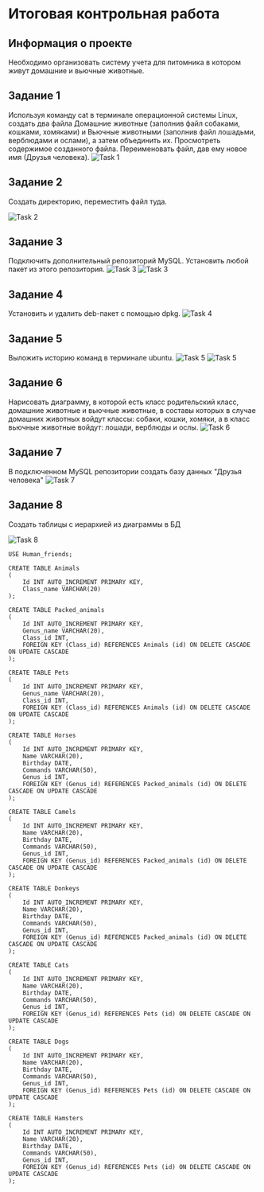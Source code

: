 # Итоговая контрольная работа

## Информация о проекте
Необходимо организовать систему учета для питомника в котором живут домашние и вьючные животные.

## Задание 1
Используя команду cat в терминале операционной системы Linux, создать два файла Домашние животные 
(заполнив файл собаками, кошками, хомяками) и Вьючные животными (заполнив файл лошадьми, верблюдами и
ослами), а затем объединить их. Просмотреть содержимое созданного файла. 
Переименовать файл, дав ему новое имя (Друзья человека).
![Task 1](https://github.com/dmitrbah/FInal_GeekBrains_Project/blob/master/Images/Task_1.png)

## Задание 2
Создать директорию, переместить файл туда.

![Task 2](https://github.com/dmitrbah/FInal_GeekBrains_Project/blob/master/Images/Task_2.png)

## Задание 3
Подключить дополнительный репозиторий MySQL. Установить любой пакет из этого репозитория.
![Task 3](https://github.com/dmitrbah/FInal_GeekBrains_Project/blob/master/Images/Task_3.1.png)
![Task 3](https://github.com/dmitrbah/FInal_GeekBrains_Project/blob/master/Images/Task_3.2.png)

## Задание 4
Установить и удалить deb-пакет с помощью dpkg.
![Task 4](https://github.com/dmitrbah/FInal_GeekBrains_Project/blob/master/Images/Task_4.png)

## Задание 5
Выложить историю команд в терминале ubuntu.
![Task 5](https://github.com/dmitrbah/FInal_GeekBrains_Project/blob/master/Images/Task_5.1.png)
![Task 5](https://github.com/dmitrbah/FInal_GeekBrains_Project/blob/master/Images/Task_5.2.png)

## Задание 6
Нарисовать диаграмму, в которой есть класс родительский класс, домашние животные и 
вьючные животные, в составы которых в случае домашних животных войдут классы: собаки, 
кошки, хомяки, а в класс вьючные животные войдут: лошади, верблюды и ослы.
![Task 6](https://github.com/dmitrbah/FInal_GeekBrains_Project/blob/master/Images/Task_6.png)

## Задание 7
В подключенном MySQL репозитории создать базу данных "Друзья человека"
![Task 7](https://github.com/dmitrbah/FInal_GeekBrains_Project/blob/master/Images/Task_7.png)

## Задание 8
Создать таблицы с иерархией из диаграммы в БД

![Task 8](https://github.com/dmitrbah/FInal_GeekBrains_Project/blob/master/Images/Task_8.png)
```
USE Human_friends;

CREATE TABLE Animals
(
	Id INT AUTO_INCREMENT PRIMARY KEY, 
	Class_name VARCHAR(20)
);

CREATE TABLE Packed_animals
(
	Id INT AUTO_INCREMENT PRIMARY KEY,
    Genus_name VARCHAR(20),
    Class_id INT,
    FOREIGN KEY (Class_id) REFERENCES Animals (id) ON DELETE CASCADE ON UPDATE CASCADE
);

CREATE TABLE Pets
(
	Id INT AUTO_INCREMENT PRIMARY KEY,
    Genus_name VARCHAR(20),
    Class_id INT,
    FOREIGN KEY (Class_id) REFERENCES Animals (id) ON DELETE CASCADE ON UPDATE CASCADE
);

CREATE TABLE Horses
(
	Id INT AUTO_INCREMENT PRIMARY KEY,
    Name VARCHAR(20),
    Birthday DATE,
    Commands VARCHAR(50),
    Genus_id INT,
    FOREIGN KEY (Genus_id) REFERENCES Packed_animals (id) ON DELETE CASCADE ON UPDATE CASCADE
);

CREATE TABLE Camels
(
	Id INT AUTO_INCREMENT PRIMARY KEY,
    Name VARCHAR(20),
    Birthday DATE,
    Commands VARCHAR(50),
    Genus_id INT,
    FOREIGN KEY (Genus_id) REFERENCES Packed_animals (id) ON DELETE CASCADE ON UPDATE CASCADE
);

CREATE TABLE Donkeys
(
	Id INT AUTO_INCREMENT PRIMARY KEY,
    Name VARCHAR(20),
    Birthday DATE,
    Commands VARCHAR(50),
    Genus_id INT,
    FOREIGN KEY (Genus_id) REFERENCES Packed_animals (id) ON DELETE CASCADE ON UPDATE CASCADE
);

CREATE TABLE Cats
(
	Id INT AUTO_INCREMENT PRIMARY KEY,
    Name VARCHAR(20),
    Birthday DATE,
    Commands VARCHAR(50),
    Genus_id INT,
    FOREIGN KEY (Genus_id) REFERENCES Pets (id) ON DELETE CASCADE ON UPDATE CASCADE
);

CREATE TABLE Dogs
(
	Id INT AUTO_INCREMENT PRIMARY KEY,
    Name VARCHAR(20),
    Birthday DATE,
    Commands VARCHAR(50),
    Genus_id INT,
    FOREIGN KEY (Genus_id) REFERENCES Pets (id) ON DELETE CASCADE ON UPDATE CASCADE
);

CREATE TABLE Hamsters
(
	Id INT AUTO_INCREMENT PRIMARY KEY,
    Name VARCHAR(20),
    Birthday DATE,
    Commands VARCHAR(50),
    Genus_id INT,
    FOREIGN KEY (Genus_id) REFERENCES Pets (id) ON DELETE CASCADE ON UPDATE CASCADE
);
```
